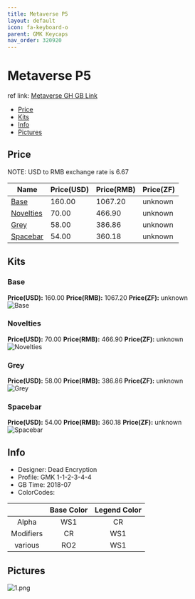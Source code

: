 ```yaml
---
title: Metaverse P5
layout: default
icon: fa-keyboard-o
parent: GMK Keycaps
nav_order: 320920
---
```


# Metaverse P5

ref link: [Metaverse GH GB Link](https://geekhack.org/index.php?topic=96598.0)

* [Price](#price)
* [Kits](#kits)
* [Info](#info)
* [Pictures](#pictures)


## Price  
NOTE: USD to RMB exchange rate is 6.67

| Name          | Price(USD)    |  Price(RMB) |  Price(ZF) |
| ------------- | ------------- |  ---------- |  --------- |
|[Base](#base)|160.00|1067.20|unknown|
|[Novelties](#novelties)|70.00|466.90|unknown|
|[Grey](#grey)|58.00|386.86|unknown|
|[Spacebar](#spacebar)|54.00|360.18|unknown|


## Kits
### Base
**Price(USD):** 160.00    **Price(RMB):** 1067.20    **Price(ZF):** unknown    
<img src="{{ 'assets/images/gmk-keycaps/metaverse/kits_pics/base.png' | relative_url }}" alt="Base" class="image featured">

### Novelties
**Price(USD):** 70.00    **Price(RMB):** 466.90    **Price(ZF):** unknown    
<img src="{{ 'assets/images/gmk-keycaps/metaverse/kits_pics/novelties.png' | relative_url }}" alt="Novelties" class="image featured">

### Grey
**Price(USD):** 58.00    **Price(RMB):** 386.86    **Price(ZF):** unknown    
<img src="{{ 'assets/images/gmk-keycaps/metaverse/kits_pics/grey.png' | relative_url }}" alt="Grey" class="image featured">

### Spacebar
**Price(USD):** 54.00    **Price(RMB):** 360.18    **Price(ZF):** unknown    
<img src="{{ 'assets/images/gmk-keycaps/metaverse/kits_pics/spacebar.png' | relative_url }}" alt="Spacebar" class="image featured">


## Info
* Designer: Dead Encryption  
* Profile: GMK 1-1-2-3-4-4
* GB Time: 2018-07
* ColorCodes: 

||Base Color      | Legend Color
| :-------------: | :-------------: | :------------:
|Alpha|WS1|CR
|Modifiers|CR|WS1
|various|RO2|WS1


## Pictures
<img src="{{ 'assets/images/gmk-keycaps/metaverse/rendering_pics/1.png' | relative_url }}" alt="1.png" class="image featured">
